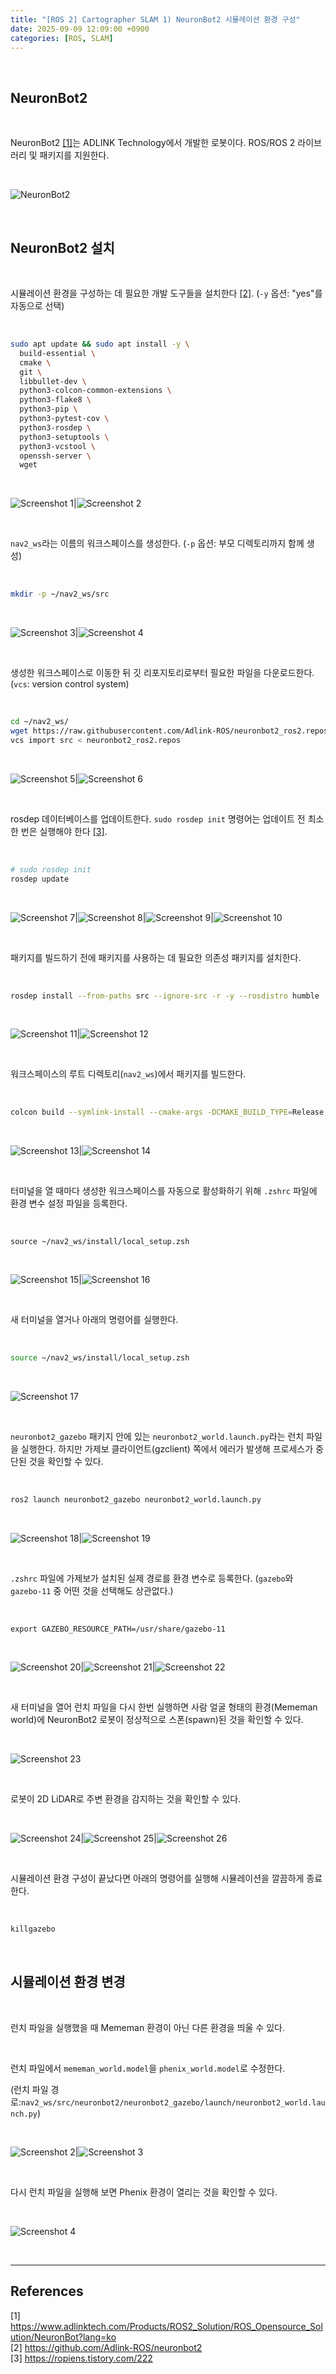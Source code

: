 ```yaml
---
title: "[ROS 2] Cartographer SLAM 1) NeuronBot2 시뮬레이션 환경 구성"
date: 2025-09-09 12:09:00 +0900
categories: [ROS, SLAM]
---
```


&nbsp;

## NeuronBot2

<br>

NeuronBot2 [[1]](<https://www.adlinktech.com/Products/ROS2_Solution/ROS_Opensource_Solution/NeuronBot?lang=ko>)는 ADLINK Technology에서 개발한 로봇이다. ROS/ROS 2 라이브러리 및 패키지를 지원한다.

<br>

![NeuronBot2](/assets/img/2025-09-09/neuronbot2.png)

<br>

## NeuronBot2 설치

<br>

시뮬레이션 환경을 구성하는 데 필요한 개발 도구들을 설치한다 [[2]](<https://github.com/Adlink-ROS/neuronbot2>). (`-y` 옵션: "yes"를 자동으로 선택)

<br>

```bash
sudo apt update && sudo apt install -y \
  build-essential \
  cmake \
  git \
  libbullet-dev \
  python3-colcon-common-extensions \
  python3-flake8 \
  python3-pip \
  python3-pytest-cov \
  python3-rosdep \
  python3-setuptools \
  python3-vcstool \
  openssh-server \
  wget
```

<br>

![Screenshot 1](/assets/img/2025-09-09/cartographer-1.png)|![Screenshot 2](/assets/img/2025-09-09/cartographer-2.png)

<br>

`nav2_ws`라는 이름의 워크스페이스를 생성한다. (`-p` 옵션: 부모 디렉토리까지 함께 생성)

<br>

```bash
mkdir -p ~/nav2_ws/src
```

<br>

![Screenshot 3](/assets/img/2025-09-09/cartographer-3.png)|![Screenshot 4](/assets/img/2025-09-09/cartographer-4.png)

<br>

생성한 워크스페이스로 이동한 뒤 깃 리포지토리로부터 필요한 파일을 다운로드한다. (`vcs`: version control system)

<br>

```bash
cd ~/nav2_ws/
wget https://raw.githubusercontent.com/Adlink-ROS/neuronbot2_ros2.repos/humble/neuronbot2_ros2.repos
vcs import src < neuronbot2_ros2.repos
```

<br>

![Screenshot 5](/assets/img/2025-09-09/cartographer-5.png)|![Screenshot 6](/assets/img/2025-09-09/cartographer-6.png)

<br>

rosdep 데이터베이스를 업데이트한다. `sudo rosdep init` 명령어는 업데이트 전 최소 한 번은 실행해야 한다 [[3]](<https://ropiens.tistory.com/222>).

<br>

```bash
# sudo rosdep init
rosdep update
```

<br>

![Screenshot 7](/assets/img/2025-09-09/cartographer-7.png)|![Screenshot 8](/assets/img/2025-09-09/cartographer-8.png)|![Screenshot 9](/assets/img/2025-09-09/cartographer-9.png)|![Screenshot 10](/assets/img/2025-09-09/cartographer-10.png)

<br>

패키지를 빌드하기 전에 패키지를 사용하는 데 필요한 의존성 패키지를 설치한다.

<br>

```bash
rosdep install --from-paths src --ignore-src -r -y --rosdistro humble
```

<br>

![Screenshot 11](/assets/img/2025-09-09/cartographer-11.png)|![Screenshot 12](/assets/img/2025-09-09/cartographer-12.png)

<br>

워크스페이스의 루트 디렉토리(`nav2_ws`)에서 패키지를 빌드한다.

<br>

```bash
colcon build --symlink-install --cmake-args -DCMAKE_BUILD_TYPE=Release
```

<br>

![Screenshot 13](/assets/img/2025-09-09/cartographer-13.png)|![Screenshot 14](/assets/img/2025-09-09/cartographer-14.png)

<br>

터미널을 열 때마다 생성한 워크스페이스를 자동으로 활성화하기 위해 `.zshrc` 파일에 환경 변수 설정 파일을 등록한다.

<br>

```
source ~/nav2_ws/install/local_setup.zsh
```

<br>

![Screenshot 15](/assets/img/2025-09-09/cartographer-15.png)|![Screenshot 16](/assets/img/2025-09-09/cartographer-16.png)

<br>

새 터미널을 열거나 아래의 명령어를 실행한다.

<br>

```bash
source ~/nav2_ws/install/local_setup.zsh
```

<br>

![Screenshot 17](/assets/img/2025-09-09/cartographer-17.png)

<br>

`neuronbot2_gazebo` 패키지 안에 있는 `neuronbot2_world.launch.py`라는 런치 파일을 실행한다. 하지만 가제보 클라이언트(gzclient) 쪽에서 에러가 발생해 프로세스가 중단된 것을 확인할 수 있다.

<br>

```bash
ros2 launch neuronbot2_gazebo neuronbot2_world.launch.py
```

<br>

![Screenshot 18](/assets/img/2025-09-09/cartographer-18.png)|![Screenshot 19](/assets/img/2025-09-09/cartographer-19.png)

<br>

`.zshrc` 파일에 가제보가 설치된 실제 경로를 환경 변수로 등록한다. (`gazebo`와 `gazebo-11` 중 어떤 것을 선택해도 상관없다.)

<br>

```
export GAZEBO_RESOURCE_PATH=/usr/share/gazebo-11
```

<br>

![Screenshot 20](/assets/img/2025-09-09/cartographer-20.png)|![Screenshot 21](/assets/img/2025-09-09/cartographer-21.png)|![Screenshot 22](/assets/img/2025-09-09/cartographer-22.png)

<br>

새 터미널을 열어 런치 파일을 다시 한번 실행하면 사람 얼굴 형태의 환경(Mememan world)에 NeuronBot2 로봇이 정상적으로 스폰(spawn)된 것을 확인할 수 있다.

<br>

![Screenshot 23](/assets/img/2025-09-09/cartographer-23.png)

<br>

로봇이 2D LiDAR로 주변 환경을 감지하는 것을 확인할 수 있다.

<br>

![Screenshot 24](/assets/img/2025-09-09/cartographer-24.png)|![Screenshot 25](/assets/img/2025-09-09/cartographer-25.png)|![Screenshot 26](/assets/img/2025-09-09/cartographer-26.png)

<br>

시뮬레이션 환경 구성이 끝났다면 아래의 명령어를 실행해 시뮬레이션을 깔끔하게 종료한다.

<br>

```bash
killgazebo
```

<br>

## 시뮬레이션 환경 변경

<br>

런치 파일을 실행했을 때 Mememan 환경이 아닌 다른 환경을 띄울 수 있다.

<br>

런치 파일에서 `mememan_world.model`을 `phenix_world.model`로 수정한다.

(런치 파일 경로:`nav2_ws/src/neuronbot2/neuronbot2_gazebo/launch/neuronbot2_world.launch.py`)

<br>

![Screenshot 2](/assets/img/2025-09-10/screenshot-2.png)|![Screenshot 3](/assets/img/2025-09-10/screenshot-3.png)

<br>

다시 런치 파일을 실행해 보면 Phenix 환경이 열리는 것을 확인할 수 있다.

<br>

![Screenshot 4](/assets/img/2025-09-10/screenshot-4.png)

<br>

---

## References

[1] <https://www.adlinktech.com/Products/ROS2_Solution/ROS_Opensource_Solution/NeuronBot?lang=ko>  
[2] <https://github.com/Adlink-ROS/neuronbot2>  
[3] <https://ropiens.tistory.com/222>